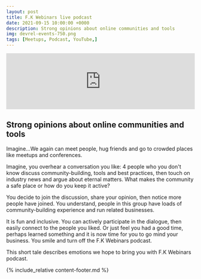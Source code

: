 ```yaml
---
layout: post
title: F.K Webinars live podcast
date: 2021-09-15 10:00:00 +0000
description: Strong opinions about online communities and tools
img: devrel-events-750.png
tags: [Meetups, Podcast, YouTube,]
---
```


<div class="embed-youtube">
<iframe width="100%" height="auto" src="https://www.youtube.com/embed/C16Qm7G7IO0" frameborder="0" allow="accelerometer; autoplay; encrypted-media; gyroscope; picture-in-picture" allowfullscreen></iframe>
</div>

## Strong opinions about online communities and tools

Imagine...We again can meet people, hug friends and go to crowded places like meetups and conferences.

Imagine, you overhear a conversation you like: 4 people who you don't know discuss community-building, tools and best practices, then touch on industry news and argue about eternal matters. What makes the community a safe place or how do you keep it active?

You decide to join the discussion, share your opinion, then notice more people have joined. You understand, people in this group have loads of community-building experience and run related businesses.

It is fun and inclusive. You can actively participate in the dialogue, then easily connect to the people you liked. Or just feel you had a good time, perhaps learned something and it is now time for you to go mind your business. You smile and turn off the F.K Webinars podcast.

This short tale describes emotions we hope to bring you with F.K Webinars podcast.

{% include_relative content-footer.md %}